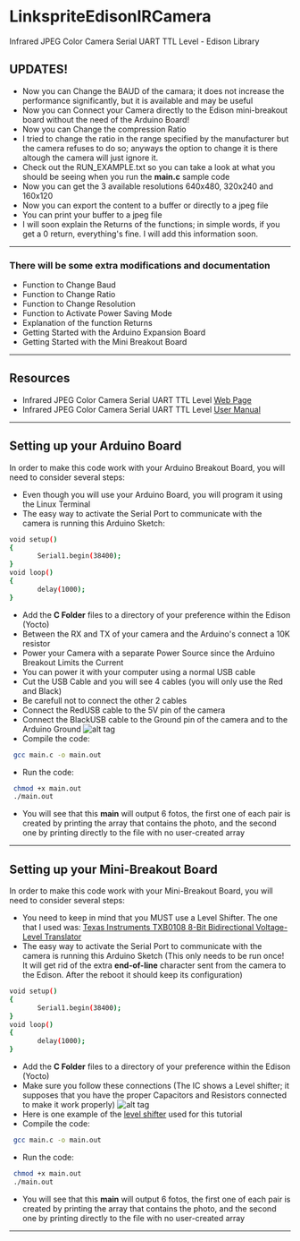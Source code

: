 # LinkspriteEdisonIRCamera
Infrared JPEG Color Camera Serial UART TTL Level - Edison Library

UPDATES!
-------------
 - Now you can Change the BAUD of the camara; it does not increase the performance significantly, but it is available and may be useful
 - Now you can Connect your Camera directly to the Edison mini-breakout board without the need of the Arduino Board!
 - Now you can Change the compression Ratio 
  - I tried to change the ratio in the range specified by the manufacturer but the camera refuses to do so; anyways the option to change it is there altough the camera will just ignore it.
 - Check out the RUN_EXAMPLE.txt so you can take a look at what you should be seeing when you run the **main.c** sample code
 - Now you can get the 3 available resolutions 640x480, 320x240 and 160x120
 - Now you can export the content to a buffer or directly to a jpeg file
 - You can print your buffer to a jpeg file
 - I will soon explain the Returns of the functions; in simple words, if you get a 0 return, everything's fine. I will add this information soon.

----------

### There will be some extra modifications and documentation

 - Function to Change Baud
 - Function to Change Ratio
 - Function to Change Resolution
 - Function to Activate Power Saving Mode
 - Explanation of the function Returns
 - Getting Started with the Arduino Expansion Board
 - Getting Started with the Mini Breakout Board
 
----------

Resources
-------------
 - Infrared JPEG Color Camera Serial UART TTL Level [Web Page](http://store.linksprite.com/infrared-jpeg-color-camera-serial-uart-ttl-level/)
 - Infrared JPEG Color Camera Serial UART TTL Level [User Manual ](http://www.linksprite.com/upload/file/1291522825.pdf)


----------

Setting up your Arduino Board
-------------
In order to make this code work with your Arduino Breakout Board, you will need to consider several steps:
 - Even though you will use your Arduino Board, you will program it using the Linux Terminal
- The easy way to activate the Serial Port to communicate with the camera is running this Arduino Sketch:
```sh
void setup() 
{  
       Serial1.begin(38400); 
}  
void loop() 
{  
       delay(1000);      
}  
```
 - Add the **C Folder** files to a directory of your preference within the Edison (Yocto)
 - Between the RX and TX of your camera and the Arduino's connect a 10K resistor
 - Power your Camera with a separate Power Source since the Arduino Breakout Limits the Current
 - You can power it with your computer using a normal USB cable
 - Cut the USB Cable and you will see 4 cables (you will only use the Red and Black)
  - Be carefull not to connect the other 2 cables
 - Connect the RedUSB cable to the 5V pin of the camera
 - Connect the BlackUSB cable to the Ground pin of the camera and to the Arduino Ground
![alt tag](https://github.com/humberto-garza/LinkspriteEdisonIRCamera/blob/master/Images/Arduino_setup.jpg)
 - Compile the code:
```sh
 gcc main.c -o main.out
```
 - Run the code:
```sh
 chmod +x main.out
 ./main.out
```
 - You will see that this **main** will output 6 fotos, the first one of each pair is created by printing the array that contains the photo, and the second one by printing directly to the file with no user-created array

----------

Setting up your Mini-Breakout Board
-------------
In order to make this code work with your Mini-Breakout Board, you will need to consider several steps:
- You need to keep in mind that you MUST use a Level Shifter. The one that I used was: [Texas Instruments TXB0108 8-Bit Bidirectional Voltage-Level Translator](http://www.ti.com/lit/ds/symlink/txb0108.pdf)
- The easy way to activate the Serial Port to communicate with the camera is running this Arduino Sketch (This only needs to be run once! It will get rid of the extra **end-of-line** character sent from the camera to the Edison. After the reboot it should keep its configuration)
```sh
void setup() 
{  
       Serial1.begin(38400); 
}  
void loop() 
{  
       delay(1000);      
}  
```
 - Add the **C Folder** files to a directory of your preference within the Edison (Yocto)
 - Make sure you follow these connections (The IC shows a Level shifter; it supposes that you have the proper Capacitors and Resistors connected to make it work properly)
 ![alt tag](https://github.com/humberto-garza/LinkspriteEdisonIRCamera/blob/master/Images/MiniBreakout_setup.jpg)
 - Here is one example of the [level shifter](https://hetpro-store.com/convertidor-de-niveles-logicos-bidireccional-level-shifter-8ch/) used for this tutorial
 - Compile the code:
```sh
 gcc main.c -o main.out
```
 - Run the code:
```sh
 chmod +x main.out
 ./main.out
```
 - You will see that this **main** will output 6 fotos, the first one of each pair is created by printing the array that contains the photo, and the second one by printing directly to the file with no user-created array

----------






